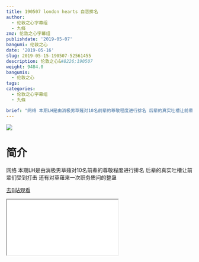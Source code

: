 ```yaml
---
title: 190507 london hearts 自恋排名
author:
  - 伦敦之心字幕组
  - 九條
zmz: 伦敦之心字幕组
publishdate: '2019-05-07'
bangumi: 伦敦之心
date: '2019-05-16'
slug: 2019-05-15-190507-52561455
description: 伦敦之心&#8226;190507
weight: 9484.0
bangumis:
  - 伦敦之心
tags:
categories:
  - 伦敦之心字幕组
  - 九條

brief: "网络 本期LH是由消极男草薙对10名前辈的尊敬程度进行排名 后辈的真实吐槽让前辈们受到打击 还有对草薙来一次职务质问的整蛊"
---
```

![](https://i.imgur.com/KMbgZXP.jpg)
# 简介  
网络
本期LH是由消极男草薙对10名前辈的尊敬程度进行排名 后辈的真实吐槽让前辈们受到打击 还有对草薙来一次职务质问的整蛊  

[去B站观看](https://www.bilibili.com/video/av52561455/)
<div class ="resp-container"><iframe class="testiframe" src="//player.bilibili.com/player.html?aid=52561455"", scrolling="no", allowfullscreen="true" > </iframe></div> 
